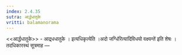 ```yaml
---
index: 2.4.35
sutra: आर्द्धधातुके
vritti: balamanorama
---
```


<<आर्द्धधातुके>> - आद्र्धधातुके । इत्यधिकृत्येति ।अदो जग्धि॑रित्यादिविधयो वक्ष्यन्ते॑ इति शेषः । तदधिकारस्थं सूत्रमाह —  